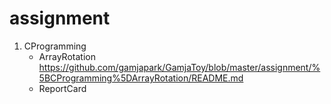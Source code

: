 # assignment

1. CProgramming
   - ArrayRotation
      https://github.com/gamjapark/GamjaToy/blob/master/assignment/%5BCProgramming%5DArrayRotation/README.md
   - ReportCard
